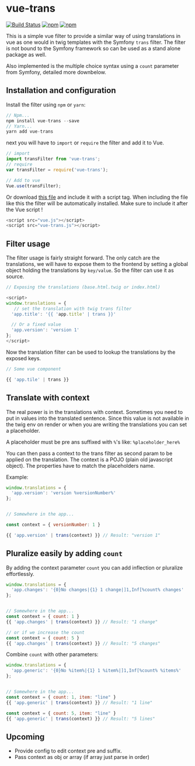 # vue-trans

[![Build Status](https://travis-ci.org/Trekels/vue-trans.svg?branch=master)]()
[![npm](https://img.shields.io/npm/v/vue-trans.svg?maxAge=2592000?style=flat-square)]()
[![npm](https://img.shields.io/npm/dt/vue-trans.svg?maxAge=2592000?style=flat-square)]()

This is a simple vue filter to provide a similar way of using translations in vue as one would in
twig templates with the Symfony `trans` filter. The filter is not bound to the Symfony framework so can be used as a stand alone package as well.

Also implemented is the multiple choice syntax using a `count` parameter from Symfony, detailed more downbelow.

## Installation and configuration

Install the filter using `npm` or `yarn`:
``` javascript
// Npm...
npm install vue-trans --save
// Yarn...
yarn add vue-trans
``` 

next you will have to `import` or `require` the filter and add it to Vue.

``` javascript
// import
import transFilter from 'vue-trans';
// require
var transFilter = require('vue-trans');

// Add to vue
Vue.use(transFilter);
```

Or download [this file](https://raw.githubusercontent.com/trekels/vue-trans/master/dist/vue-trans.js) and include it with a script tag. When including the file like this the filter will be automatically installed. Make sure to include it after the Vue script !

``` javascript
<script src="vue.js"></script>
<script src="vue-trans.js"></script>
```

## Filter usage

The filter usage is fairly straight forward. The only catch are the translations, we will have to expose them to the frontend by setting a global object holding the translations by `key/value`.
So the filter can use it as source.

``` javascript
// Exposing the translations (base.html.twig or index.html)

<script>
window.translations = {
   // set the translation with twig trans filter
  'app.title': '{{ 'app.title' | trans }}'

  // Or a fixed value
  'app.version': 'version 1'
};
</script>
```

Now the translation filter can be used to lookup the translations by the exposed keys.

``` javascript
// Some vue component

{{ 'app.tile' | trans }}
```

## Translate with context

The real power is in the translations with context. Sometimes you need to put in values
into the translated sentence. Since this value is not available in the twig env on render
or when you are writing the translations you can set a placeholder.

A placeholder must be pre ans suffixed with `%`'s like: `%placeholder_here%`

You can then pass a context to the trans filter as second param to be applied on the translation. The context is a POJO (plain old javascript object). The properties have
to match the placeholders name.

Example:

``` javascript
window.translations = {
  'app.version': 'version %versionNumber%'
};


// Somewhere in the app...

const context = { versionNumber: 1 }

{{ 'app.version' | trans(context) }} // Result: "version 1"
```

## Pluralize easily by adding `count`
By adding the context parameter `count`  you can add inflection or pluralize effortlessly.

```javascript
window.translations = {
  'app.changes': '{0}No changes|{1} 1 change|]1,Inf[%count% changes'
};


// Somewhere in the app...
const context = { count: 1 }
{{ 'app.changes' | trans(context) }} // Result: "1 change"

// or if we increase the count
const context = { count: 5 }
{{ 'app.changes' | trans(context) }} // Result: "5 changes"
```

Combine `count` with other parameters:

```javascript
window.translations = {
  'app.generic': '{0}No %item%|{1} 1 %item%|]1,Inf[%count% %items%'
};


// Somewhere in the app...
const context = { count: 1, item: "line" }
{{ 'app.generic' | trans(context) }} // Result: "1 line"

const context = { count: 5, item: "line" }
{{ 'app.generic' | trans(context) }} // Result: "5 lines"
```

## Upcoming

  - Provide config to edit context pre and suffix.
  - Pass context as obj or array (if array just parse in order)
